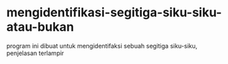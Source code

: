# mengidentifikasi-segitiga-siku-siku-atau-bukan
program ini dibuat untuk mengidentifaksi sebuah segitiga siku-siku, penjelasan terlampir
